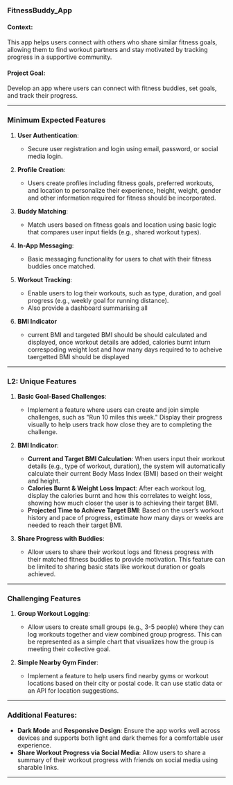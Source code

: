 ### **FitnessBuddy_App**

#### Context:

This app helps users connect with others who share similar fitness goals, allowing them to find workout partners and stay motivated by tracking progress in a supportive community.

#### Project Goal:

Develop an app where users can connect with fitness buddies, set goals, and track their progress.

---

### **Minimum Expected Features**

1. **User Authentication**:

   - Secure user registration and login using email, password, or social media login.

2. **Profile Creation**:

   - Users create profiles including fitness goals, preferred workouts, and location to personalize their experience, height, weight, gender and other information required for fitness should be incorporated.

3. **Buddy Matching**:

   - Match users based on fitness goals and location using basic logic that compares user input fields (e.g., shared workout types).

4. **In-App Messaging**:

   - Basic messaging functionality for users to chat with their fitness buddies once matched.

5. **Workout Tracking**:
   - Enable users to log their workouts, such as type, duration, and goal progress (e.g., weekly goal for running distance).
   - Also provide a dashboard summarising all
6. **BMI Indicator**
   - current BMI and targeted BMI should be should calculated and displayed, once workout details are added, calories burnt inturn correspoding weight lost and how many days required to to acheive taergetted BMI should be displayed

---

### **L2: Unique Features**

1. **Basic Goal-Based Challenges**:

   - Implement a feature where users can create and join simple challenges, such as "Run 10 miles this week." Display their progress visually to help users track how close they are to completing the challenge.

2. **BMI Indicator**:

   - **Current and Target BMI Calculation**: When users input their workout details (e.g., type of workout, duration), the system will automatically calculate their current Body Mass Index (BMI) based on their weight and height.
   - **Calories Burnt & Weight Loss Impact**: After each workout log, display the calories burnt and how this correlates to weight loss, showing how much closer the user is to achieving their target BMI.
   - **Projected Time to Achieve Target BMI**: Based on the user’s workout history and pace of progress, estimate how many days or weeks are needed to reach their target BMI.

3. **Share Progress with Buddies**:

   - Allow users to share their workout logs and fitness progress with their matched fitness buddies to provide motivation. This feature can be limited to sharing basic stats like workout duration or goals achieved.

---

### **Challenging Features**

1. **Group Workout Logging**:

   - Allow users to create small groups (e.g., 3-5 people) where they can log workouts together and view combined group progress. This can be represented as a simple chart that visualizes how the group is meeting their collective goal.

2. **Simple Nearby Gym Finder**:
   - Implement a feature to help users find nearby gyms or workout locations based on their city or postal code. It can use static data or an API for location suggestions.

---

### **Additional Features**:

- **Dark Mode** and **Responsive Design**: Ensure the app works well across devices and supports both light and dark themes for a comfortable user experience.
- **Share Workout Progress via Social Media**: Allow users to share a summary of their workout progress with friends on social media using sharable links.

---
